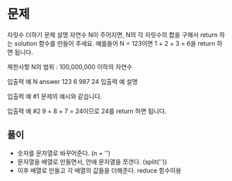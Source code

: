 # 문제
자릿수 더하기
문제 설명
자연수 N이 주어지면, N의 각 자릿수의 합을 구해서 return 하는 solution 함수를 만들어 주세요.
예를들어 N = 123이면 1 + 2 + 3 = 6을 return 하면 됩니다.

제한사항
N의 범위 : 100,000,000 이하의 자연수

입출력 예
N	 answer
123	 6
987	 24
입출력 예 설명

입출력 예 #1
문제의 예시와 같습니다.

입출력 예 #2
9 + 8 + 7 = 24이므로 24를 return 하면 됩니다.

## 풀이
- 숫자를 문자열로 바꾸어준다. (n + '')
- 문자열을 배열로 만들면서, 안에 문자열을 쪼갠다. (split(''))
- 이후 배열로 만들고 각 배열의 값들을 더해준다. reduce 함수이용
